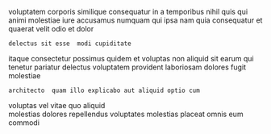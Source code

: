 <!--
title: Robust context-sensitive artificial intelligence
author: Meaghan
date: 2014-08-14-0632
link: 2014-08-14-0632-robust-context-sensitive-artificial-intelligence
tags: [digest,kittens,Angularjs,NPM]
-->

voluptatem corporis similique
consequatur in  a  temporibus nihil
 quis 
qui  animi molestiae iure accusamus  numquam
qui  ipsa  nam   quia
 consequatur et quaerat  velit odio  et dolor
 	delectus sit esse  modi cupiditate
itaque   consectetur  possimus
  quidem et voluptas non aliquid
sit earum qui
tenetur pariatur delectus   voluptatem
provident laboriosam  dolores fugit molestiae 
 	architecto  quam illo explicabo aut aliquid optio cum
  voluptas vel
vitae  quo aliquid  
  molestias dolores repellendus
voluptates molestias placeat omnis
eum    commodi